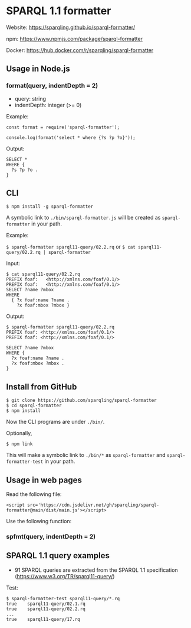 # SPARQL 1.1 formatter

Website: https://sparqling.github.io/sparql-formatter/

npm: https://www.npmjs.com/package/sparql-formatter

Docker: https://hub.docker.com/r/sparqling/sparql-formatter

## Usage in Node.js

### format(query, indentDepth = 2)
* query: string
* indentDepth: integer (>= 0)

Example:
```
const format = require('sparql-formatter');

console.log(format('select * where {?s ?p ?o}'));
```

Output:
```
SELECT *
WHERE {
  ?s ?p ?o .
}
```

## CLI
```
$ npm install -g sparql-formatter
```
A symbolic link to `./bin/sparql-formatter.js` will be created as `sparql-formatter` in your path.

Example:

`$ sparql-formatter sparql11-query/02.2.rq` or
`$ cat sparql11-query/02.2.rq | sparql-formatter`

Input:
```
$ cat sparql11-query/02.2.rq
PREFIX foaf:   <http://xmlns.com/foaf/0.1/>
PREFIX foaf:   <http://xmlns.com/foaf/0.1/>
SELECT ?name ?mbox
WHERE
  { ?x foaf:name ?name .
    ?x foaf:mbox ?mbox }
```

Output:
```
$ sparql-formatter sparql11-query/02.2.rq
PREFIX foaf: <http://xmlns.com/foaf/0.1/>
PREFIX foaf: <http://xmlns.com/foaf/0.1/>

SELECT ?name ?mbox
WHERE {
  ?x foaf:name ?name .
  ?x foaf:mbox ?mbox .
}
```

## Install from GitHub

```
$ git clone https://github.com/sparqling/sparql-formatter
$ cd sparql-formatter
$ npm install
```
Now the CLI programs are under `./bin/`.

Optionally,
```
$ npm link
```
This will make a symbolic link to `./bin/*` as `sparql-formatter` and `sparql-formatter-test` in your path.

## Usage in web pages
Read the following file:
```
<script src='https://cdn.jsdelivr.net/gh/sparqling/sparql-formatter@main/dist/main.js'></script>
```
Use the following function:
### spfmt(query, indentDepth = 2)

## SPARQL 1.1 query examples

* 91 SPARQL queries are extracted from the SPARQL 1.1 specification (https://www.w3.org/TR/sparql11-query/)

Test:
```
$ sparql-formatter-test sparql11-query/*.rq
true    sparql11-query/02.1.rq
true    sparql11-query/02.2.rq
...
true    sparql11-query/17.rq
```
